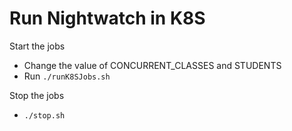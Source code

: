 # Run Nightwatch in K8S

Start the jobs
- Change the value of CONCURRENT_CLASSES and STUDENTS
- Run `./runK8SJobs.sh`

Stop the jobs
- `./stop.sh`
